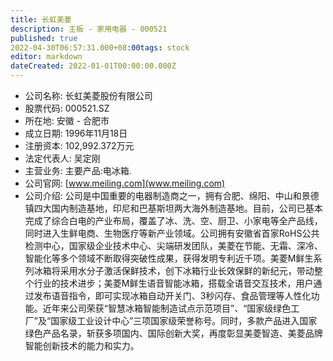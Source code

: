 ```yaml
---
title: 长虹美菱
description: 主板 - 家用电器 - 000521
published: true
2022-04-30T06:57:31.000+08:00tags: stock
editor: markdown
dateCreated: 2022-01-01T00:00:00.000Z
---
```


- 公司名称: 长虹美菱股份有限公司
- 股票代码: 000521.SZ
- 所在地: 安徽 - 合肥市
- 成立日期: 1996年11月18日
- 注册资本: 102,992.372万元
- 法定代表人: 吴定刚
- 主营业务: 主要产品:电冰箱.
- 公司官网: [www.meiling.com](www.meiling.com)
- 公司介绍: 公司是中国重要的电器制造商之一，拥有合肥、绵阳、中山和景德镇四大国内制造基地，印尼和巴基斯坦两大海外制造基地。目前，公司已基本完成了综合白电的产业布局，覆盖了冰、洗、空、厨卫、小家电等全产品线，同时进入生鲜电商、生物医疗等新产业领域。公司拥有安徽省首家RoHS公共检测中心，国家级企业技术中心、尖端研发团队，美菱在节能、无霜、深冷、智能化等多个领域不断取得突破性成果，获得发明专利近千项。美菱M鲜生系列冰箱将采用水分子激活保鲜技术，创下冰箱行业长效保鲜的新纪元，带动整个行业的技术进步；美菱M鲜生语音智能冰箱，搭载全语音交互技术，用户通过发布语音指令，即可实现冰箱自动开关门、3秒闪存、食品管理等人性化功能。近年来公司荣获“智慧冰箱智能制造试点示范项目”、“国家级绿色工厂”及“国家级工业设计中心”三项国家级荣誉称号。同时，多款产品进入国家绿色产品名录，斩获多项国内、国际创新大奖，再度彰显美菱智造、美菱品牌智能创新技术的能力和实力。


